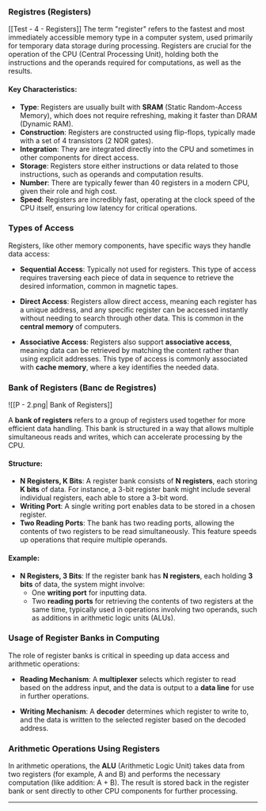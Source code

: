 ### Registres (Registers)
[[Test - 4 - Registers]]
The term "register" refers to the fastest and most immediately accessible memory type in a computer system, used primarily for temporary data storage during processing. Registers are crucial for the operation of the CPU (Central Processing Unit), holding both the instructions and the operands required for computations, as well as the results.

#### Key Characteristics:
- **Type**: Registers are usually built with **SRAM** (Static Random-Access Memory), which does not require refreshing, making it faster than DRAM (Dynamic RAM).
- **Construction**: Registers are constructed using flip-flops, typically made with a set of 4 transistors (2 NOR gates).
- **Integration**: They are integrated directly into the CPU and sometimes in other components for direct access.
- **Storage**: Registers store either instructions or data related to those instructions, such as operands and computation results.
- **Number**: There are typically fewer than 40 registers in a modern CPU, given their role and high cost.
- **Speed**: Registers are incredibly fast, operating at the clock speed of the CPU itself, ensuring low latency for critical operations.

### Types of Access

Registers, like other memory components, have specific ways they handle data access:

- **Sequential Access**: Typically not used for registers. This type of access requires traversing each piece of data in sequence to retrieve the desired information, common in magnetic tapes.
  
- **Direct Access**: Registers allow direct access, meaning each register has a unique address, and any specific register can be accessed instantly without needing to search through other data. This is common in the **central memory** of computers.

- **Associative Access**: Registers also support **associative access**, meaning data can be retrieved by matching the content rather than using explicit addresses. This type of access is commonly associated with **cache memory**, where a key identifies the needed data.

### Bank of Registers (Banc de Registres)


![[P - 2.png| Bank of Registers]]

A **bank of registers** refers to a group of registers used together for more efficient data handling. This bank is structured in a way that allows multiple simultaneous reads and writes, which can accelerate processing by the CPU.

#### Structure:
- **N Registers, K Bits**: A register bank consists of **N registers**, each storing **K bits** of data. For instance, a 3-bit register bank might include several individual registers, each able to store a 3-bit word.
- **Writing Port**: A single writing port enables data to be stored in a chosen register.
- **Two Reading Ports**: The bank has two reading ports, allowing the contents of two registers to be read simultaneously. This feature speeds up operations that require multiple operands.

#### Example:
- **N Registers, 3 Bits**: If the register bank has **N registers**, each holding **3 bits** of data, the system might involve:
  - One **writing port** for inputting data.
  - Two **reading ports** for retrieving the contents of two registers at the same time, typically used in operations involving two operands, such as additions in arithmetic logic units (ALUs).

### Usage of Register Banks in Computing

The role of register banks is critical in speeding up data access and arithmetic operations:

- **Reading Mechanism**: A **multiplexer** selects which register to read based on the address input, and the data is output to a **data line** for use in further operations.
  
- **Writing Mechanism**: A **decoder** determines which register to write to, and the data is written to the selected register based on the decoded address.

### Arithmetic Operations Using Registers

In arithmetic operations, the **ALU** (Arithmetic Logic Unit) takes data from two registers (for example, A and B) and performs the necessary computation (like addition: A + B). The result is stored back in the register bank or sent directly to other CPU components for further processing.

---
